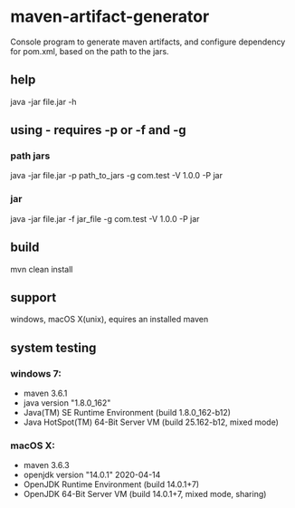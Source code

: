 # maven-artifact-generator
 Console program to generate maven artifacts, and configure dependency for pom.xml, based on the path to the jars.
 
## help
java -jar file.jar -h

## using - requires -p or -f and -g

### path jars
java -jar file.jar -p path_to_jars -g com.test -V 1.0.0 -P jar

### jar
java -jar file.jar -f jar_file -g com.test -V 1.0.0 -P jar

## build
mvn clean install

## support
windows, macOS X(unix), equires an installed maven

## system testing

### windows 7:
- maven 3.6.1
- java version "1.8.0_162"
- Java(TM) SE Runtime Environment (build 1.8.0_162-b12)
- Java HotSpot(TM) 64-Bit Server VM (build 25.162-b12, mixed mode)

### macOS X:
- maven 3.6.3
- openjdk version "14.0.1" 2020-04-14
- OpenJDK Runtime Environment (build 14.0.1+7)
- OpenJDK 64-Bit Server VM (build 14.0.1+7, mixed mode, sharing)


